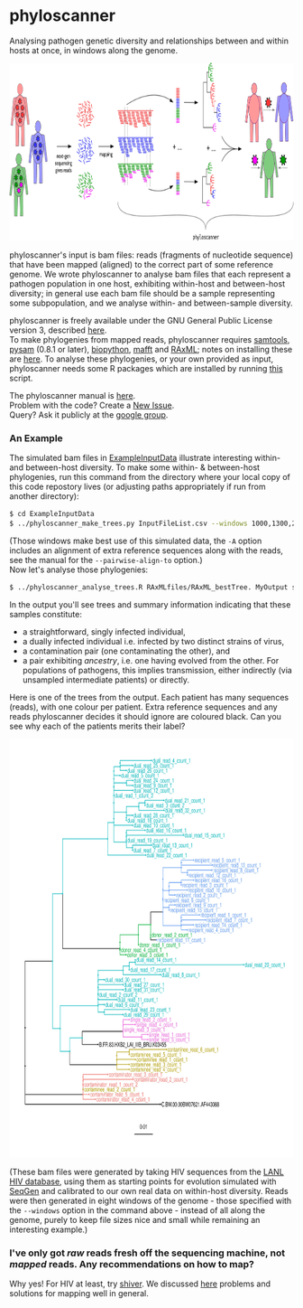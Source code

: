 # phyloscanner
Analysing pathogen genetic diversity and relationships between and within hosts at once, in windows along the genome.  

<p align="center"><img src="InfoAndInputs/PhyloscannerDiagram_big4.jpg" alt="Phyloscanner" width="820", height="314"/></p>

phyloscanner's input is bam files: reads (fragments of nucleotide sequence) that have been mapped (aligned) to the correct part of some reference genome.
We wrote phyloscanner to analyse bam files that each represent a pathogen population in one host, exhibiting within-host and between-host diversity; in general use each bam file should be a sample representing some subpopulation, and we analyse within- and between-sample diversity.  

phyloscanner is freely available under the GNU General Public License version 3, described [here](LICENSE).  
To make phylogenies from mapped reads, phyloscanner requires [samtools](http://www.htslib.org/), [pysam](https://github.com/pysam-developers/pysam) (0.8.1 or later), [biopython](http://biopython.org/wiki/Download), [mafft](http://mafft.cbrc.jp/alignment/software/) and [RAxML](http://sco.h-its.org/exelixis/web/software/raxml/index.html); notes on installing these are [here](InfoAndInputs/DependencyInstallationNotes.txt).
To analyse these phylogenies, or your own provided as input, phyloscanner needs some R packages which are installed by running [this](tools/package_install.R) script.

The phyloscanner manual is [here](InfoAndInputs/PhyloscannerManual.pdf).  
Problem with the code? Create a [New Issue](https://github.com/BDI-pathogens/phyloscanner/issues).  
Query? Ask it publicly at the [google group](https://groups.google.com/forum/#!forum/phyloscanner-users).

### An Example

The simulated bam files in [ExampleInputData](ExampleInputData) illustrate interesting within- and between-host diversity.
To make some within- & between-host phylogenies, run this command from the directory where your local copy of this code repostory lives (or adjusting paths appropriately if run from another directory):
```bash
$ cd ExampleInputData
$ ../phyloscanner_make_trees.py InputFileList.csv --windows 1000,1300,2000,2300,3000,3300,4000,4300,5000,5300,6000,6300,7000,7300,8000,8300 -A ../InfoAndInputs/2refs_HXB2_C.BW.fasta --pairwise-align-to B.FR.83.HXB2_LAI_IIIB_BRU.K03455 
```
(Those windows make best use of this simulated data, the `-A` option includes an alignment of extra reference sequences along with the reads, see the manual for the `--pairwise-align-to` option.)  
Now let's analyse those phylogenies:
```bash
$ ../phyloscanner_analyse_trees.R RAxMLfiles/RAxML_bestTree. MyOutput s,20 --outgroupName C.BW.00.00BW07621.AF443088 --multifurcationThreshold g
```
In the output you'll see trees and summary information indicating that these samples constitute:
* a straightforward, singly infected individual, 
* a dually infected individual i.e. infected by two distinct strains of virus,
* a contamination pair (one contaminating the other), and
* a pair exhibiting *ancestry*, i.e. one having evolved from the other. For populations of pathogens, this implies transmission, either indirectly (via unsampled intermediate patients) or directly.

Here is one of the trees from the output.
Each patient has many sequences (reads), with one colour per patient.
Extra reference sequences and any reads phyloscanner decides it should ignore are coloured black.
Can you see why each of the patients merits their label?

<p align="center"><img src="InfoAndInputs/ProcessedTree_MyOutput_InWindow_4000_to_4300.jpg" alt="ExampleTree" width="800", height="741"/></p>

(These bam files were generated by taking HIV sequences from the [LANL HIV database](https://www.hiv.lanl.gov/content/sequence/NEWALIGN/align.html), using them as starting points for  evolution simulated with [SeqGen](https://github.com/rambaut/Seq-Gen) and calibrated to our own real data on within-host diversity.
Reads were then generated in eight windows of the genome - those specified with the `--windows` option in the command above - instead of all along the genome, purely to keep file sizes nice and small while remaining an interesting example.)

### I've only got *raw* reads fresh off the sequencing machine, not *mapped* reads. Any recommendations on how to map?
Why yes!
For HIV at least, try [shiver](https://github.com/ChrisHIV/shiver).
We discussed [here](http://biorxiv.org/content/early/2016/12/09/092916) problems and solutions for mapping well in general.

